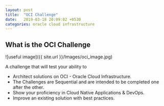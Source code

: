 ```yaml
---
layout: post
title:  "OCI Challenge"
date:   2019-03-18 20:09:02 +0530
categories: oracle cloud infrastructure
---
```



What is the OCI Challenge
--------------------------

![useful image]({{ site.url }}/Images/oci_image.jpg)

A challenge that will test your ability to 
* Architect solutions on OCI - Oracle Cloud Infrastructure.
* The Challenges are Sequential and are intended to be completed one after the other. 
* Show your proficiency in Cloud Native Applications & DevOps.
* Improve an existing solution with best practices. 


